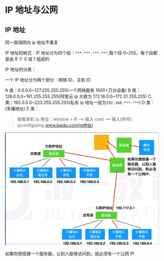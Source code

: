# IP 地址与公网

## IP 地址

同一局域网内 ip 地址不重复

IP 地址的格式：IP 地址分为四个段：`***.***.***.***`,每个段 0~255，每个段都是由 8 个 0 或 1 组成的

IP 地址的分类：

一个 IP 地址分为两个部分：网络 ID、主机 ID

A 类：0.0.0.0~127.255.255.255(一个网络能有 1600+万台设备)
B 类：128.0.0.0~191.255.255.255(阿里云 ip 大致为 172.16.0.0~172.31.255.255)
C 类：192.0.0.0~223.255.255.255(私有 ip 地址一般为`192.168.***.***`)
D 类：(多播地址)
E 类：

> 查看本机 ip 地址：window + R --> 输入 cmd --> 输入(命令) ipconfig/ping www.baidu.com(ip地址)

<img src="ip与公网.png" />

如果你想搭建一个服务器，让别人能够访问到，就必须有一个公网 IP
